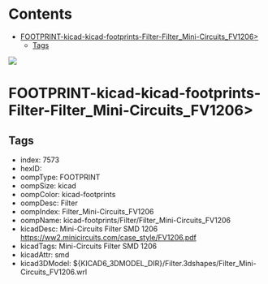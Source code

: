 



Contents
========

* [FOOTPRINT-kicad-kicad-footprints-Filter-Filter_Mini-Circuits_FV1206>](#footprint-kicad-kicad-footprints-filter-filter_mini-circuits_fv1206)
	* [Tags](#tags)
  
![][im]
# FOOTPRINT-kicad-kicad-footprints-Filter-Filter_Mini-Circuits_FV1206>

## Tags

- index: 7573
- hexID: 
- oompType: FOOTPRINT
- oompSize: kicad
- oompColor: kicad-footprints
- oompDesc: Filter
- oompIndex: Filter_Mini-Circuits_FV1206
- oompName: kicad-footprints/Filter/Filter_Mini-Circuits_FV1206
- kicadDesc: Mini-Circuits Filter SMD 1206 https://ww2.minicircuits.com/case_style/FV1206.pdf
- kicadTags: Mini-Circuits Filter SMD 1206
- kicadAttr: smd
- kicad3DModel: ${KICAD6_3DMODEL_DIR}/Filter.3dshapes/Filter_Mini-Circuits_FV1206.wrl



[im]: image.png
